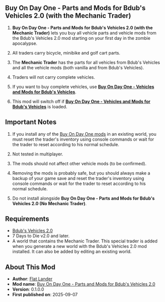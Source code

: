 ## Buy On Day One - Parts and Mods for Bdub's Vehicles 2.0 (with the Mechanic Trader)

1. **Buy On Day One - Parts and Mods for Bdub's Vehicles 2.0 (with the Mechanic Trader)** lets you buy all vehicle parts and vehicle mods from the Bdub's Vehicles 2.0 mod starting on your first day in the zombie apocalypse.

2. All traders carry bicycle, minibike and golf cart parts.

3. The **Mechanic Trader** has the parts for all vehicles from Bdub's Vehicles and all the vehicle mods (both vanilla and from Bdub's Vehicles). 

4. Traders will not carry complete vehicles. 

5. If you want to buy complete vehicles, use [**Buy On Day One - Vehicles and Mods for Bdub's Vehicles**](https://www.nexusmods.com/7daystodie/mods/8565).

6. This mod will switch off if [**Buy On Day One - Vehicles and Mods for Bdub's Vehicles**](https://www.nexusmods.com/7daystodie/mods/8565) is loaded. 

## Important Notes 
1. If you install any of the [Buy On Day One mods](https://next.nexusmods.com/profile/flatlanderone/mods) in an existing world, you must reset the trader's inventory using console commands or wait for the trader to reset according to his normal schedule.

2. Not tested in multiplayer.

3. The mods should not affect other vehicle mods (to be confirmed).

4. Removing the mods is probably safe, but you should always make a backup of your game save and reset the trader's inventory using console commands or wait for the trader to reset according to his normal schedule.

5. Do not install alongside **Buy On Day One - Parts and Mods for Bdub's Vehicles 2.0 (No Mechanic Trader)**.

## Requirements
- [Bdub's Vehicles 2.0](https://www.nexusmods.com/7daystodie/mods/342)
- 7 Days to Die v2.0 and later.
- A world that contains the Mechanic Trader. This special trader is added when you generate a new world with the Bdub's Vehicles 2.0 mod installed. It can also be added by editing an existing world.

## About This Mod
- **Author**: [Flat Lander](https://github.com/flatlanderone/flatlander-releases)
- **Mod name**: [Buy On Day One - Parts and Mods for Bdub's Vehicles 2.0](https://www.nexusmods.com/7daystodie/mods/8566)
- **Version**: 0.1.0.0
- **First published on**: 2025-09-07


